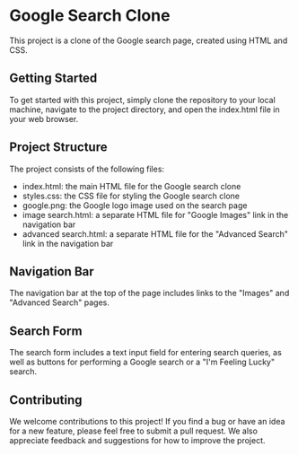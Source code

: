 # Google Search Clone
This project is a clone of the Google search page, created using HTML and CSS.

## Getting Started

To get started with this project, simply clone the repository to your local machine, navigate to the project directory, and open the index.html file in your web browser.

## Project Structure

The project consists of the following files:

- index.html: the main HTML file for the Google search clone
- styles.css: the CSS file for styling the Google search clone
- google.png: the Google logo image used on the search page
- image search.html: a separate HTML file for "Google Images" link in the navigation bar
- advanced search.html: a separate HTML file for the "Advanced Search" link in the navigation bar
## Navigation Bar
The navigation bar at the top of the page includes links to the "Images" and "Advanced Search" pages.

## Search Form

The search form includes a text input field for entering search queries, as well as buttons for performing a Google search or a "I'm Feeling Lucky" search.

## Contributing

We welcome contributions to this project! If you find a bug or have an idea for a new feature, please feel free to submit a pull request. We also appreciate feedback and suggestions for how to improve the project.

